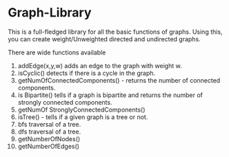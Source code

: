 # Graph-Library

This is a full-fledged library for all the basic functions of graphs. Using this, you can create weight/Unweighted directed and undirected graphs.

There are wide functions available
1) addEdge(x,y,w) adds an edge to the graph with weight w. 
2) isCyclic() detects if there is a cycle in the graph.
3) getNumOfConnectedComponents() - returns the number of connected components. 
4) is Bipartite() tells if a graph is bipartite and returns the number of strongly connected components.
5) getNumOf StronglyConnectedComponents()
6) isTree() - tells if a given graph is a tree or not.
7) bfs traversal of a tree. 
8) dfs traversal of a tree.
9) getNumberOfNodes()
10) getNumberOfEdges()
